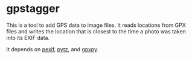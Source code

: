 gpstagger
=========

This is a tool to add GPS data to image files. It reads locations from GPX files and writes the location that is closest to the time a photo was taken into its EXIF data.

It depends on [pexif](https://github.com/EdLeafe/pyexif), [pytz](http://pytz.sourceforge.net/), and [gpxpy](https://github.com/tkrajina/gpxpy).
